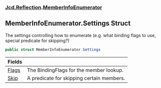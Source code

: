 ### [Jcd.Reflection](Jcd.Reflection.md 'Jcd.Reflection').[MemberInfoEnumerator](MemberInfoEnumerator.md 'Jcd.Reflection.MemberInfoEnumerator')

## MemberInfoEnumerator.Settings Struct

The settings controlling how to enumerate (e.g. what binding flags to use, special predicate for skipping?)

```csharp
public struct MemberInfoEnumerator.Settings
```

| Fields                                                                                               |                                           |
|:-----------------------------------------------------------------------------------------------------|:------------------------------------------|
| [Flags](MemberInfoEnumerator.Settings.Flags.md 'Jcd.Reflection.MemberInfoEnumerator.Settings.Flags') | The BindingFlags for the member lookup.   |
| [Skip](MemberInfoEnumerator.Settings.Skip.md 'Jcd.Reflection.MemberInfoEnumerator.Settings.Skip')    | A predicate for skipping certain members. |
